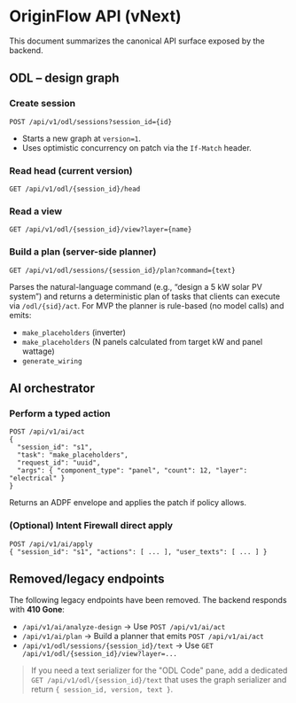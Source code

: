 # OriginFlow API (vNext)

This document summarizes the canonical API surface exposed by the backend.

## ODL – design graph

### Create session
```
POST /api/v1/odl/sessions?session_id={id}
```
- Starts a new graph at `version=1`.
- Uses optimistic concurrency on patch via the `If-Match` header.

### Read head (current version)
```
GET /api/v1/odl/{session_id}/head
```

### Read a view
```
GET /api/v1/odl/{session_id}/view?layer={name}
```

### Build a plan (server-side planner)
```
GET /api/v1/odl/sessions/{session_id}/plan?command={text}
```
Parses the natural-language command (e.g., “design a 5 kW solar PV system”)
and returns a deterministic plan of tasks that clients can execute via `/odl/{sid}/act`.
For MVP the planner is rule-based (no model calls) and emits:
- `make_placeholders` (inverter)
- `make_placeholders` (N panels calculated from target kW and panel wattage)
- `generate_wiring`

## AI orchestrator

### Perform a typed action
```
POST /api/v1/ai/act
{
  "session_id": "s1",
  "task": "make_placeholders",
  "request_id": "uuid",
  "args": { "component_type": "panel", "count": 12, "layer": "electrical" }
}
```
Returns an ADPF envelope and applies the patch if policy allows.

### (Optional) Intent Firewall direct apply
```
POST /api/v1/ai/apply
{ "session_id": "s1", "actions": [ ... ], "user_texts": [ ... ] }
```

## Removed/legacy endpoints
The following legacy endpoints have been removed. The backend responds with **410 Gone**:

- `/api/v1/ai/analyze-design` → Use `POST /api/v1/ai/act`
- `/api/v1/ai/plan` → Build a planner that emits `POST /api/v1/ai/act`
- `/api/v1/odl/sessions/{session_id}/text` → Use `GET /api/v1/odl/{session_id}/view?layer=...`

> If you need a text serializer for the "ODL Code" pane, add a dedicated
> `GET /api/v1/odl/{session_id}/text` that uses the graph serializer and return
> `{ session_id, version, text }`.

